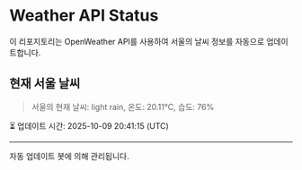 
# Weather API Status

이 리포지토리는 OpenWeather API를 사용하여 서울의 날씨 정보를 자동으로 업데이트합니다.

## 현재 서울 날씨
> 서울의 현재 날씨: light rain, 온도: 20.11°C, 습도: 76%

⏳ 업데이트 시간: 2025-10-09 20:41:15 (UTC)

---
자동 업데이트 봇에 의해 관리됩니다.
